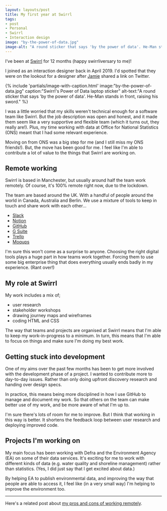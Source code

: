 ```yaml
---
layout: layouts/post
title: My first year at Swirrl
tags:
- post
- Personal
- Swirrl
- Interaction design
image: "by-the-power-of-data.jpg"
image-alt: "A round sticker that says 'by the power of data'. He-Man stands in front, raising his sword."
---
```


<p>I’ve been at <a href="https://www.swirrl.com/">Swirrl</a> for 12 months (happy swirrliversary to me)!</p>

I joined as an interaction designer back in April 2019. I'd spotted that they were on the lookout for a designer after [Jamie](https://twitter.com/northernjamie) shared a link on Twitter.

{%
  include 'partials/image-with-caption.html'
  image:"by-the-power-of-data.jpg"
  caption:"Swirrl's Power of Data laptop sticker"
  alt-text:"A round sticker that says 'by the power of data'. He-Man stands in front, raising his sword."
%}

I was a little worried that my skills weren't technical enough for a software team like Swirrl. But the job description was open and honest, and it made them seem like a very supportive and flexible team (which it turns out, they really are!). Plus, my time working with data at Office for National Statistics (ONS) meant that I had some relevant experience.

Moving on from ONS was a big step for me (and I still miss my ONS friends!). But, the move has been good for me. I feel like I'm able to contribute a lot of value to the things that Swirrl are working on.

## Remote working

Swirrl is based in Manchester, but usually around half the team work remotely. Of course, it's 100% remote right now, due to the lockdown.

The team are based around the UK. With a handful of people around the world in Canada, Australia and Berlin. We use a mixture of tools to keep in touch and share work with each other…

- [Slack](https://slack.com/)
- [Notion](https://www.notion.so/)
- [GitHub](https://github.com/)
- [G Suite](https://gsuite.google.co.uk/)
- [Trello](https://trello.com/)
- [Moqups](https://moqups.com/)

I'm sure this won't come as a surprise to anyone. Choosing the right digital tools plays a huge part in how teams work together. Forcing them to use some big enterprise thing that does everything usually ends badly in my experience. (Rant over!)

## My role at Swirrl

My work includes a mix of;

- user research
- stakeholder workshops
- drawing journey maps and wireframes
- coding HTML and CSS

The way that teams and projects are organised at Swirrl means that I'm able to keep my work-in-progress to a minimum. In turn, this means that I'm able to focus on things and make sure I'm doing my best work.

## Getting stuck into development

One of my aims over the past few months has been to get more involved with the development phase of a project. I wanted to contribute more to day-to-day issues. Rather than only doing upfront discovery research and handing over design specs.

In practice, this means being more disciplined in how I use GitHub to manage and document my work. So that others on the team can make better use of my work, and be more aware of what I'm up to.

I'm sure there's lots of room for me to improve. But I think that working in this way is better. It shortens the feedback loop between user research and deploying improved code.

## Projects I'm working on

My main focus has been working with Defra and the Environment Agency (EA) on some of their data services. It's exciting for me to work with different kinds of data (e.g. water quality and shoreline management) rather than statistics. (Yes, I did just say that I get excited about data.)

By helping EA to publish environmental data, and improving the way that people are able to access it, I feel like (in a very small way) I'm helping to improve the environment too.

***

Here's a related post about [my pros and cons of working remotely](/blog/remote-working-pros-and-cons/).